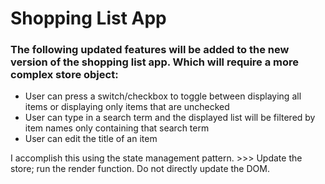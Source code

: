 # Shopping List App

### The following updated features will be added to the new version of the shopping list app. Which will require a more complex store object:

* User can press a switch/checkbox to toggle between displaying all items or displaying only items that are unchecked
* User can type in a search term and the displayed list will be filtered by item names only containing that search term
* User can edit the title of an item

I accomplish this using the state management pattern. >>> Update the store; run the render function. Do not directly update the DOM.